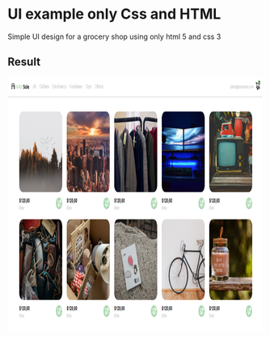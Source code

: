 # UI example only Css and HTML

Simple UI design for a grocery shop using only html 5 and css 3 

## Result
<img src="./img/imagen_muestra.png" alt="Resultado de la aplicacion" height="500" />
